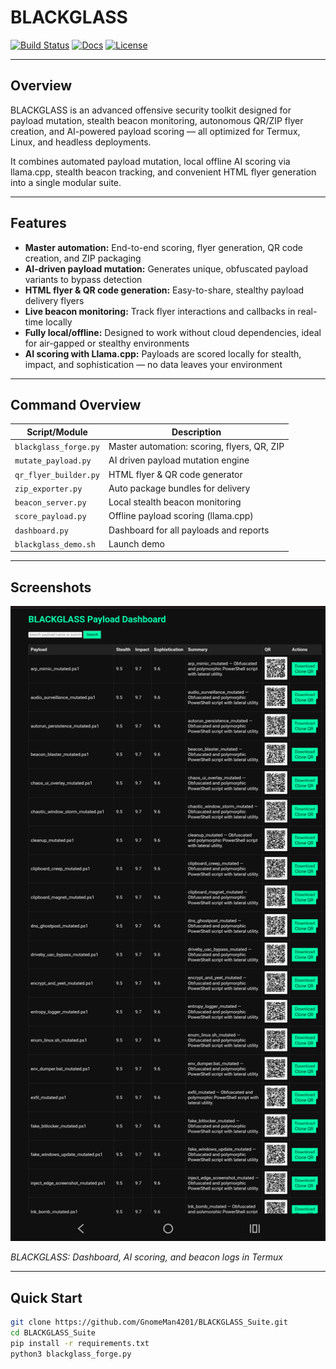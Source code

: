 # BLACKGLASS

[![Build Status](https://github.com/GnomeMan4201/BLACKGLASS/actions/workflows/python-ci.yml/badge.svg)](https://github.com/GnomeMan4201/BLACKGLASS/actions/workflows/python-ci.yml)
[![Docs](https://github.com/GnomeMan4201/BLACKGLASS/actions/workflows/docs.yml/badge.svg)](https://github.com/GnomeMan4201/BLACKGLASS/actions/workflows/docs.yml)
[![License](https://img.shields.io/badge/license-MIT-blue.svg)](LICENSE)

---

## Overview

BLACKGLASS is an advanced offensive security toolkit designed for payload mutation, stealth beacon monitoring, autonomous QR/ZIP flyer creation, and AI-powered payload scoring — all optimized for Termux, Linux, and headless deployments.

It combines automated payload mutation, local offline AI scoring via llama.cpp, stealth beacon tracking, and convenient HTML flyer generation into a single modular suite.

---

## Features

- **Master automation:** End-to-end scoring, flyer generation, QR code creation, and ZIP packaging
- **AI-driven payload mutation:** Generates unique, obfuscated payload variants to bypass detection
- **HTML flyer & QR code generation:** Easy-to-share, stealthy payload delivery flyers
- **Live beacon monitoring:** Track flyer interactions and callbacks in real-time locally
- **Fully local/offline:** Designed to work without cloud dependencies, ideal for air-gapped or stealthy environments
- **AI scoring with Llama.cpp:** Payloads are scored locally for stealth, impact, and sophistication — no data leaves your environment

---

## Command Overview

| Script/Module          | Description                                      |
|-----------------------|------------------------------------------------|
| `blackglass_forge.py`  | Master automation: scoring, flyers, QR, ZIP    |
| `mutate_payload.py`    | AI driven payload mutation engine                |
| `qr_flyer_builder.py`  | HTML flyer & QR code generator                    |
| `zip_exporter.py`      | Auto package bundles for delivery                 |
| `beacon_server.py`     | Local stealth beacon monitoring                   |
| `score_payload.py`     | Offline payload scoring (llama.cpp)               |
| `dashboard.py`         | Dashboard for all payloads and reports            |
| `blackglass_demo.sh`   | Launch demo                                        |

---

## Screenshots

<p align="center">
  <img src="assets/blackglass_demo.png" alt="BLACKGLASS Demo" width="700">
</p>

*BLACKGLASS: Dashboard, AI scoring, and beacon logs in Termux*

---

## Quick Start

```bash
git clone https://github.com/GnomeMan4201/BLACKGLASS_Suite.git
cd BLACKGLASS_Suite
pip install -r requirements.txt
python3 blackglass_forge.py

